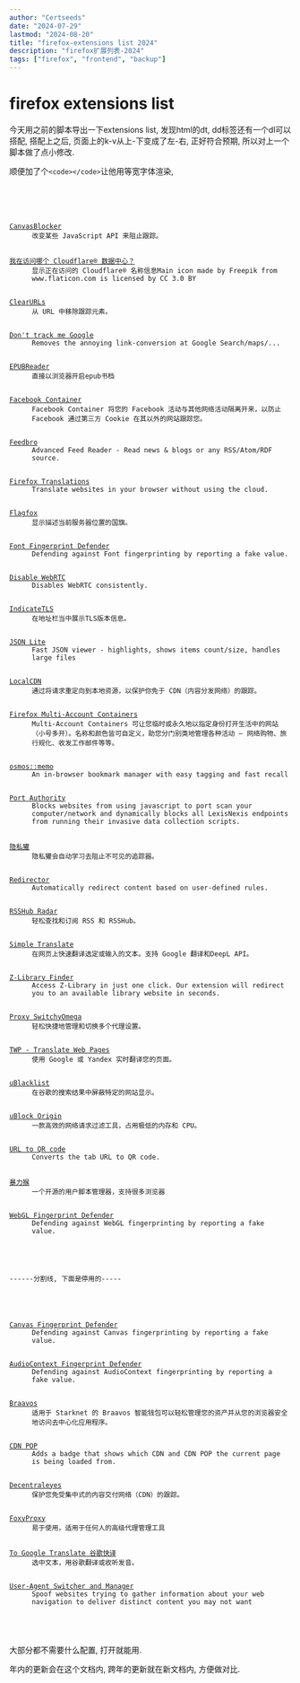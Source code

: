 ```yaml
---
author: "Certseeds"
date: "2024-07-29"
lastmod: "2024-08-20"
title: "firefox-extensions list 2024"
description: "firefox扩展列表-2024"
tags: ["firefox", "frontend", "backup"]
---
```


# firefox extensions list

今天用之前的脚本导出一下extensions list, 发现html的dt, dd标签还有一个dl可以搭配, 搭配上之后, 页面上的k-v从上-下变成了左-右, 正好符合预期, 所以对上一个脚本做了点小修改.

顺便加了个`<code></code>`让他用等宽字体渲染,

<code>
    <dl>
        <dt><a href="https://addons.mozilla.org/en-US/firefox/addon/canvasblocker/">CanvasBlocker</a></dt><dd>改变某些 JavaScript API 来阻止跟踪。</dd>
        <dt><a href="https://addons.mozilla.org/en-US/firefox/addon/cf-pop/">我在访问哪个 Cloudflare® 数据中心？</a></dt><dd>显示正在访问的 Cloudflare® 名称信息Main icon made by Freepik from www.flaticon.com is licensed by CC 3.0 BY</dd>
        <dt><a href="https://addons.mozilla.org/en-US/firefox/addon/clearurls/">ClearURLs</a></dt><dd>从 URL 中移除跟踪元素。</dd>
        <dt><a href="https://addons.mozilla.org/en-US/firefox/addon/dont-track-me-google1/">Don't track me Google</a></dt><dd>Removes the annoying link-conversion at Google Search/maps/...</dd>
        <dt><a href="https://addons.mozilla.org/en-US/firefox/addon/epubreader/">EPUBReader</a></dt><dd>直接以浏览器开启epub书档</dd>
        <dt><a href="https://addons.mozilla.org/en-US/firefox/addon/facebook-container/">Facebook Container</a></dt><dd>Facebook Container 将您的 Facebook 活动与其他网络活动隔离开来，以防止 Facebook 通过第三方 Cookie 在其以外的网站跟踪您。</dd>
        <dt><a href="https://addons.mozilla.org/en-US/firefox/addon/feedbroreader/">Feedbro</a></dt><dd>Advanced Feed Reader - Read news & blogs or any RSS/Atom/RDF source.</dd>
        <dt><a href="https://addons.mozilla.org/en-US/firefox/addon/firefox-translations/">Firefox Translations</a></dt><dd>Translate websites in your browser without using the cloud.</dd>
        <dt><a href="https://addons.mozilla.org/en-US/firefox/addon/flagfox/">Flagfox</a></dt><dd>显示描述当前服务器位置的国旗。</dd>
        <dt><a href="https://addons.mozilla.org/en-US/firefox/addon/font-fingerprint-defender/">Font Fingerprint Defender</a></dt><dd>Defending against Font fingerprinting by reporting a fake value.</dd>
        <dt><a href="https://addons.mozilla.org/en-US/firefox/addon/happy-bonobo-disable-webrtc/">Disable WebRTC</a></dt><dd>Disables WebRTC consistently.</dd>
        <dt><a href="https://addons.mozilla.org/en-US/firefox/addon/indicatetls/">IndicateTLS</a></dt><dd>在地址栏当中展示TLS版本信息。</dd>
        <dt><a href="https://addons.mozilla.org/en-US/firefox/addon/json-lite/">JSON Lite</a></dt><dd>Fast JSON viewer - highlights, shows items count/size, handles large files</dd>
        <dt><a href="https://addons.mozilla.org/en-US/firefox/addon/localcdn-fork-of-decentraleyes/">LocalCDN</a></dt><dd>通过将请求重定向到本地资源，以保护你免于 CDN（内容分发网络）的跟踪。</dd>
        <dt><a href="https://addons.mozilla.org/en-US/firefox/addon/multi-account-containers/">Firefox Multi-Account Containers</a></dt><dd>Multi-Account Containers 可让您临时或永久地以指定身份打开生活中的网站（小号多开）。名称和颜色皆可自定义，助您分门别类地管理各种活动 — 网络购物、旅行规化、收发工作邮件等等。</dd>
        <dt><a href="https://addons.mozilla.org/en-US/firefox/addon/osmos-memo/">osmos::memo</a></dt><dd>An in-browser bookmark manager with easy tagging and fast recall</dd>
        <dt><a href="https://addons.mozilla.org/en-US/firefox/addon/port-authority/">Port Authority</a></dt><dd>Blocks websites from using javascript to port scan your computer/network and dynamically blocks all LexisNexis endpoints from running their invasive data collection scripts. </dd>
        <dt><a href="https://addons.mozilla.org/en-US/firefox/addon/privacy-badger17/">隐私獾</a></dt><dd>隐私獾会自动学习去阻止不可见的追踪器。</dd>
        <dt><a href="https://addons.mozilla.org/en-US/firefox/addon/redirector/">Redirector</a></dt><dd>Automatically redirect content based on user-defined rules.</dd>
        <dt><a href="https://addons.mozilla.org/en-US/firefox/addon/rsshub-radar/">RSSHub Radar</a></dt><dd>轻松查找和订阅 RSS 和 RSSHub。</dd>
        <dt><a href="https://addons.mozilla.org/en-US/firefox/addon/simple-translate/">Simple Translate</a></dt><dd>在网页上快速翻译选定或输入的文本。支持 Google 翻译和DeepL API。</dd>
        <dt><a href="https://addons.mozilla.org/en-US/firefox/addon/support%40z-lib.se/">Z-Library Finder</a></dt><dd>Access Z-Library in just one click. Our extension will redirect you to an available library website in seconds.</dd>
        <dt><a href="https://addons.mozilla.org/en-US/firefox/addon/switchyomega/">Proxy SwitchyOmega</a></dt><dd>轻松快捷地管理和切换多个代理设置。</dd>
        <dt><a href="https://addons.mozilla.org/en-US/firefox/addon/traduzir-paginas-web/">TWP - Translate Web Pages</a></dt><dd>使用 Google 或 Yandex 实时翻译您的页面。</dd>
        <dt><a href="https://addons.mozilla.org/en-US/firefox/addon/ublacklist/">uBlacklist</a></dt><dd>在谷歌的搜索结果中屏蔽特定的网站显示。</dd>
        <dt><a href="https://addons.mozilla.org/en-US/firefox/addon/ublock-origin/">uBlock Origin</a></dt><dd>一款高效的网络请求过滤工具，占用极低的内存和 CPU。</dd>
        <dt><a href="https://addons.mozilla.org/en-US/firefox/addon/url-to-qrcode/">URL to QR code</a></dt><dd>Converts the tab URL to QR code.</dd>
        <dt><a href="https://addons.mozilla.org/en-US/firefox/addon/violentmonkey/">暴力猴</a></dt><dd>一个开源的用户脚本管理器，支持很多浏览器</dd>
        <dt><a href="https://addons.mozilla.org/en-US/firefox/addon/webgl-fingerprint-defender/">WebGL Fingerprint Defender</a></dt><dd>Defending against WebGL fingerprinting by reporting a fake value.</dd>
    </dl>
    <div><a>------分割线, 下面是停用的-----</a></div>
    <dl>
        <dt><a href="https://addons.mozilla.org/en-US/firefox/addon/%7B94249bf3-29a3-4bb5-aa30-013883e8f2f4%7D/">Canvas Fingerprint Defender</a></dt><dd>Defending against Canvas fingerprinting by reporting a fake value.</dd>
        <dt><a href="https://addons.mozilla.org/en-US/firefox/addon/%7Bab0ae774-f22f-479b-9b1b-6aff11bf6f5c%7D/">AudioContext Fingerprint Defender</a></dt><dd>Defending against AudioContext fingerprinting by reporting a fake value.</dd>
        <dt><a href="https://addons.mozilla.org/en-US/firefox/addon/braavos-wallet/">Braavos</a></dt><dd>适用于 Starknet 的 Braavos 智能钱包可以轻松管理您的资产并从您的浏览器安全地访问去中心化应用程序。</dd>
        <dt><a href="https://addons.mozilla.org/en-US/firefox/addon/cdn-pop/">CDN POP</a></dt><dd>Adds a badge that shows which CDN and CDN POP the current page is being loaded from.</dd>
        <dt><a href="https://addons.mozilla.org/en-US/firefox/addon/decentraleyes/">Decentraleyes</a></dt><dd>保护您免受集中式的内容交付网络（CDN）的跟踪。</dd>
        <dt><a href="https://addons.mozilla.org/en-US/firefox/addon/foxyproxy-standard/">FoxyProxy</a></dt><dd>易于使用，适用于任何人的高级代理管理工具</dd>
        <dt><a href="https://addons.mozilla.org/en-US/firefox/addon/to-google-translate/">To Google Translate 谷歌快译</a></dt><dd>选中文本，用谷歌翻译或收听发音。</dd>
        <dt><a href="https://addons.mozilla.org/en-US/firefox/addon/user-agent-string-switcher/">User-Agent Switcher and Manager</a></dt><dd>Spoof websites trying to gather information about your web navigation to deliver distinct content you may not want </dd>
    </dl>
</code>

大部分都不需要什么配置, 打开就能用.

年内的更新会在这个文档内, 跨年的更新就在新文档内, 方便做对比.
